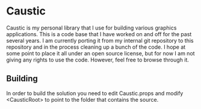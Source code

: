 # Caustic
Caustic is my personal library that I use for building various graphics applications. This is a code base that I have worked on and off for the past several years. I am currently porting it from my internal git repository to this repository and in the process cleaning up a bunch of the code. I hope at some point to place it all under an open source license, but for now I am not giving any rights to use the code. However, feel free to browse through it.

## Building
In order to build the solution you need to edit Caustic.props and modify \<CausticRoot> to point to the folder that contains the source.
